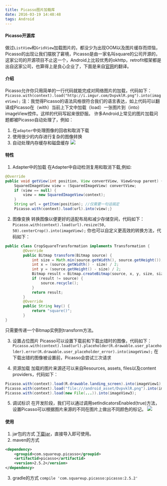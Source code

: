 ```yaml
---
title: Picasso图片加载库
date: 2016-03-19 14:48:48
tags: Android
---
```


#### Picasso开源库
做过`ListView`和`GridView`加载图片的，都没少为出现OOM以及图片缓存而烦恼，Picasso的出现让我们摆脱了窘境，Picasso是由一家名叫square的公司开源的，这家公司的开源项目不止这一个，Android上比较优秀的okhttp，retrofit框架都是出自这家公司，也算得上是良心企业了，下面是来自[官网](http://square.github.io/picasso/)的翻译。
<!--more-->

#### 介绍
Picasso允许你只用简单的一行代码就能完成对网络图片的加载，代码如下：
`Picasso.with(context).load("http://i.imgur.com/DvpvklR.png").into(imageView);`
注：我觉得Picasso的语法风格很符合我们的语言表达，如上代码可以翻译成Picasso在（with）当前上下文中加载（load）一张图片到（into）imageView控件。这样的代码写起来很舒服。
许多Android上常见的图片加载问题都被Picasso自动处理了，例如：
1. 在`adapter`中处理图像的回收和取消下载
2. 使用很少的内存进行复杂的图像转换
3. 自动处理内存缓存和磁盘缓存
![](http://182.92.8.217/picture/30)

#### 特性
1. Adapter中的加载
在Adapter中自动检测复用和取消下载,例如:
```Java
@Override
public void getView(int position, View convertView, ViewGroup parent) {
    SquaredImageView view = (SquaredImageView) convertView;
    if (view == null) {
        view = new SquaredImageView(context);
    }
    String url = getItem(position); //仅需要一句话搞定    
    Picasso.with(context).load(url).into(view);}
```

2. 图像变换
转换图像以便更好的适配布局和减少存储空间，代码如下：
`Picasso.with(context).load(url).resize(50, 50).centerCrop().into(imageView);`
你也可以自定义更高效的转换方法，代码如下：
```Java
public class CropSquareTransformation implements Transformation {       
        @Override
        public Bitmap transform(Bitmap source) {
            int size = Math.min(source.getWidth(), source.getHeight());   
            int x = (source.getWidth() - size) / 2;
            int y = (source.getHeight() - size) / 2;
            Bitmap result = Bitmap.createBitmap(source, x, y, size, size);
            if (result != source) {
                source.recycle();
            }
            return result;
        }
        @Override
        public String key() {
            return "square()";
        }
}
```
只需要传递一个Bitmap实例到transform方法。

3. 设置占位图片
Picasso可以设置下载前和下载出错时的图像，代码如下：
`Picasso.with(context).load(url).placeholder(R.drawable.user_placeholder).error(R.drawable.user_placeholder_error).into(imageView);`
在下载出错的图像被设置前，Picasso会尝试三次请求

4. 资源加载
加载的图片来源还可以来自Resources, assets, files以及content providers，代码如下：
```Java
Picasso.with(context).load(R.drawable.landing_screen).into(imageView1);
Picasso.with(context).load("file:///android_asset/DvpvklR.png").into(imageView2);
Picasso.with(context).load(new File(...)).into(imageView3);
```

5. 调试标识
在开发阶段，我们可以通过调用setIndicatorsEnabled(true)方法，设置Picasso可以根据图片来源的不同在图片上做出不同颜色的标记。
![](http://182.92.8.217/picture/29)

#### 使用
1. jar包的方式
[下载jar](http://repo1.maven.org/maven2/com/squareup/picasso/picasso/2.5.2/picasso-2.5.2.jar)，直接导入即可使用。
2. maven的方式
```XML
<dependency>
    <groupid>com.squareup.picasso</groupid>           
    <artifactid>picasso</artifactid>
    <version>2.5.2</version>
</dependency>
```
3. gradle的方式
`compile 'com.squareup.picasso:picasso:2.5.2'`
